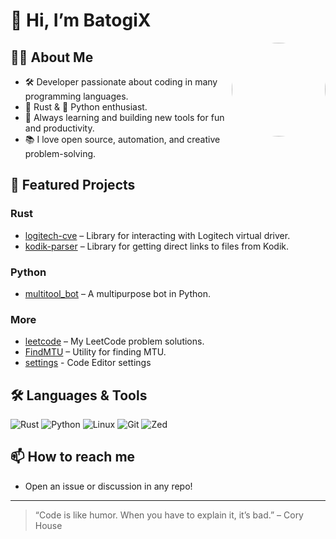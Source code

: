 # 👋 Hi, I’m BatogiX

<img align="right" src="https://github.com/BatogiX.png" width="150" style="border-radius:50%">

## 🧑‍💻 About Me

- 🛠️ Developer passionate about coding in many programming languages.
- 🦀 Rust & 🐍 Python enthusiast.
- 🌱 Always learning and building new tools for fun and productivity.
- 📚 I love open source, automation, and creative problem-solving.

## 🚀 Featured Projects

### Rust
- [logitech-cve](https://github.com/BatogiX/logitech-cve) – Library for interacting with Logitech virtual driver.
- [kodik-parser](https://github.com/BatogiX/kodik-parser) – Library for getting direct links to files from Kodik.

### Python
- [multitool_bot](https://github.com/BatogiX/multitool_bot) – A multipurpose bot in Python.

### More
- [leetcode](https://github.com/BatogiX/leetcode) – My LeetCode problem solutions.
- [FindMTU](https://github.com/BatogiX/FindMTU) – Utility for finding MTU.
- [settings](https://github.com/BatogiX/settings) - Code Editor settings

## 🛠️ Languages & Tools

![Rust](https://img.shields.io/badge/-Rust-000?style=flat&logo=rust)
![Python](https://img.shields.io/badge/-Python-000?style=flat&logo=python)
![Linux](https://img.shields.io/badge/-Linux-000?style=flat&logo=linux)
![Git](https://img.shields.io/badge/-Git-000?style=flat&logo=git)
![Zed](https://img.shields.io/badge/-Zed-000?style=flat&logo=zedindustries)

## 📫 How to reach me

- Open an issue or discussion in any repo!

---

> “Code is like humor. When you have to explain it, it’s bad.” – Cory House
